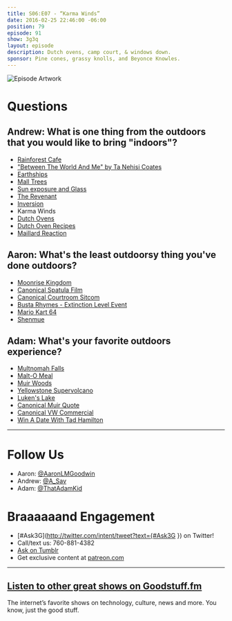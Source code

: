 ```yaml
---
title: S06:E07 - “Karma Winds”
date: 2016-02-25 22:46:00 -06:00
position: 79
episode: 91
show: 3g3q
layout: episode
description: Dutch ovens, camp court, & windows down.
sponsor: Pine cones, grassy knolls, and Beyonce Knowles.
---
```


![Episode Artwork][1]

# Questions

## Andrew: What is one thing from the outdoors that you would like to bring "indoors"?

* [Rainforest Cafe][2]
* ["Between The World And Me" by Ta Nehisi Coates][3]
* [Earthships][4]
* [Mall Trees][5]
* [Sun exposure and Glass][6]
* [The Revenant][7]
* [Inversion][8]
* Karma Winds
* [Dutch Ovens][9]
* [Dutch Oven Recipes][10]
* [Maillard Reaction][11]

## Aaron: What's the least outdoorsy thing you've done outdoors?

* [Moonrise Kingdom][12]
* [Canonical Spatula Film][13]
* [Canonical Courtroom Sitcom][14]
* [Busta Rhymes - Extinction Level Event][15]
* [Mario Kart 64][16]
* [Shenmue][17]

## Adam: What's your favorite outdoors experience?

* [Multnomah Falls][18]
* [Malt-O Meal][19]
* [Muir Woods][20]
* [Yellowstone Supervolcano][21]
* [Luken's Lake][22]
* [Canonical Muir Quote][23]
* [Canonical VW Commercial][24]
* [Win A Date With Tad Hamilton][25]

***

# Follow Us
* Aaron: [@AaronLMGoodwin](http://twitter.com/aaronlmgoodwin)
* Andrew: [@A_Sav](http://twitter.com/a_sav)
* Adam: [@ThatAdamKid](http://twitter.com/thatadamkid)

# Braaaaaand Engagement
* [#Ask3G](http://twitter.com/intent/tweet?text={#Ask3G }) on Twitter!
* Call/text us: 760-881-4382
* [Ask on Tumblr](http://3g3q.co/ask)
* Get exclusive content at [patreon.com](http://www.patreon.com/3g3q)

***

## [Listen to other great shows on Goodstuff.fm](http://goodstuff.fm/)
The internet’s favorite shows on technology, culture, news and more. You know, just the good stuff.

[1]: http://l.gdwn.co/Qq3s.jpg
[2]: http://www.rainforestcafe.com/
[3]: http://www.amazon.com/Between-World-Me-Ta-Nehisi-Coates/dp/0812993543
[4]: http://earthship.com/
[5]: http://bit.ly/1Q5VlaO
[6]: http://www.marksdailyapple.com/sun-exposure-glass-vitamin-d-uva-uvb/
[7]: http://www.imdb.com/title/tt1663202/
[8]: http://bit.ly/1Q5URBs
[9]: https://en.wikipedia.org/wiki/Dutch_oven
[10]: http://www.dutchovendude.com/dutch-oven-recipes.asp
[11]: https://en.wikipedia.org/wiki/Maillard_reaction
[12]: http://www.imdb.com/title/tt1748122/
[13]: http://www.imdb.com/title/tt0098546/
[14]: http://www.imdb.com/title/tt0086770/
[15]: http://bit.ly/1QepRMg
[16]: https://en.wikipedia.org/wiki/Mario_Kart_64
[17]: https://en.wikipedia.org/wiki/Shenmue
[18]: http://bit.ly/1RuGyY4
[19]: http://www.maltomeal.com/
[20]: http://www.nps.gov/muwo/index.htm
[21]: http://www.dailymail.co.uk/sciencetech/article-3189619/What-happen-Yellowstone-s-supervolcano-erupted-Experts-warn-90-000-immediate-deaths-nuclear-winter-US.html
[22]: http://www.everytrail.com/guide/lukens-lake
[23]: http://www.goodreads.com/quotes/658330-i-am-losing-precious-days-i-am-degenerating-into-a
[24]: https://youtu.be/BIOW9fLT9eY
[25]: http://www.imdb.com/title/tt0335559/
[26]: http://twitter.com/aaronlmgoodwin
[27]: http://twitter.com/a_sav
[28]: http://twitter.com/thatadamkid
[29]: http://3g3q.co/ask
[30]: http://www.patreon.com/3g3q
[31]: http://goodstuff.fm/3g3q/

